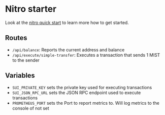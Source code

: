 # Nitro starter

Look at the [nitro quick start](https://nitro.unjs.io/guide#quick-start) to learn more how to get started.

## Routes

- `/api/balance`: Reports the current address and balance
- `/api/execute/simple-transfer`: Executes a transaction that sends 1 MIST to the sender

## Variables

- `SUI_PRIVATE_KEY` sets the private key used for executing transactions
- `SUI_JSON_RPC_URL` sets the JSON RPC endpoint used to execute transactions
- `PROMETHEUS_PORT` sets the Port to report metrics to. Will log metrics to the console of not set
